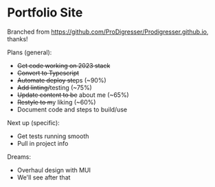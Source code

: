 # Portfolio Site

Branched from <https://github.com/ProDigresser/Prodigresser.github.io>, thanks!

Plans (general):

* ~~Get code working on 2023 stack~~
* ~~Convert to Typescript~~
* ~~Automate deploy ste~~ps (~90%)
* ~~Add linting/~~testing (~75%)
* ~~Update content to be~~ about me (~65%)
* ~~Restyle to m~~y liking (~60%)
* Document code and steps to build/use

Next up (specific):

* Get tests running smooth
* Pull in project info

Dreams:

* Overhaul design with MUI
* We'll see after that
